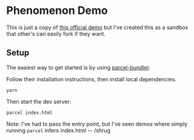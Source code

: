# Phenomenon Demo

This is just a copy of [this official demo](https://github.com/vaneenige/phenomenon/tree/master/demo)
but I've created this as a sandbox that other's can easily fork if they want.

## Setup

The easiest way to get started is by using [parcel-bundler](https://github.com/parcel-bundler/parcel).

Follow their installation instructions, then install local dependencies.

```
yarn
```

Then start the dev server:

```
parcel index.html
```

Note: I've had to pass the entry point, but I've seen demos where simply
running `parcel` infers index.html -- /shrug

